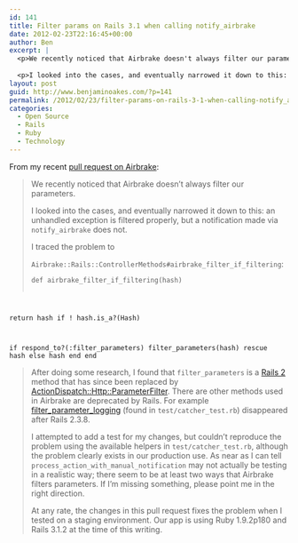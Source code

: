 ```yaml
---
id: 141
title: Filter params on Rails 3.1 when calling notify_airbrake
date: 2012-02-23T22:16:45+00:00
author: Ben
excerpt: |
  <p>We recently noticed that Airbrake doesn't always filter our parameters.</p>
  
  <p>I looked into the cases, and eventually narrowed it down to this:  an unhandled exception is filtered properly, but a notification made via <code>notify_airbrake</code> does not.</p>
layout: post
guid: http://www.benjaminoakes.com/?p=141
permalink: /2012/02/23/filter-params-on-rails-3-1-when-calling-notify_airbrake/
categories:
  - Open Source
  - Rails
  - Ruby
  - Technology
---
```

From my recent [pull request on Airbrake](https://github.com/airbrake/airbrake/pull/59):

> We recently noticed that Airbrake doesn&#8217;t always filter our parameters.
> 
> I looked into the cases, and eventually narrowed it down to this: an unhandled exception is filtered properly, but a notification made via `notify_airbrake` does not.
> 
> I traced the problem to
> 
> `Airbrake::Rails::ControllerMethods#airbrake_filter_if_filtering`:
> 
> <pre><code class="language-ruby">def airbrake_filter_if_filtering(hash)
  return hash if ! hash.is_a?(Hash)

  if respond_to?(:filter_parameters)
    filter_parameters(hash) rescue hash
  else
    hash
  end
end</code></pre>
> 
> After doing some research, I found that `filter_parameters` is a [Rails 2](https://github.com/rails/rails/blob/v2.1.2/actionpack/lib/action_controller/base.rb#L487) method that has since been replaced by [ActionDispatch::Http::ParameterFilter](http://stackoverflow.com/questions/6152388/manually-filter-parameters-in-rails). There are other methods used in Airbrake are deprecated by Rails. For example [filter\_parameter\_logging](http://apidock.com/rails/ActionController/Base/filter_parameter_logging/class) (found in `test/catcher_test.rb`) disappeared after Rails 2.3.8.
> 
> I attempted to add a test for my changes, but couldn&#8217;t reproduce the problem using the available helpers in `test/catcher_test.rb`, although the problem clearly exists in our production use. As near as I can tell `process_action_with_manual_notification` may not actually be testing in a realistic way; there seem to be at least two ways that Airbrake filters parameters. If I&#8217;m missing something, please point me in the right direction.
> 
> At any rate, the changes in this pull request fixes the problem when I tested on a staging environment. Our app is using Ruby 1.9.2p180 and Rails 3.1.2 at the time of this writing.